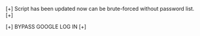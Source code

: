 [+] Script has been updated now can be brute-forced without password list. [+] 













[+] BYPASS GOOGLE LOG IN [+]
